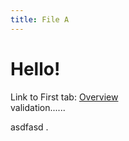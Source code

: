 ```yaml
---
title: File A
---
```


# Hello!

Link to First tab: [Overview](../overview)  
 validation......



asdfasd
.
